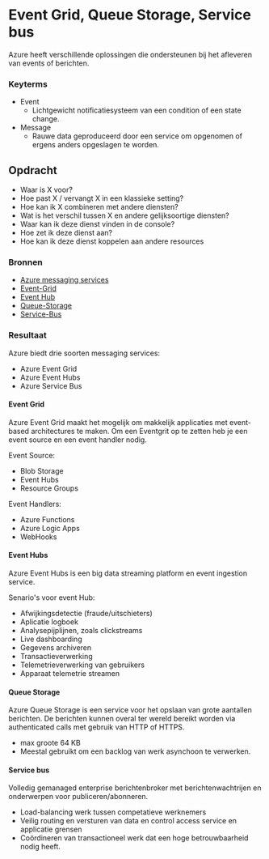 # Event Grid, Queue Storage, Service bus
Azure heeft verschillende oplossingen die ondersteunen bij het afleveren van events of berichten. 

### Keyterms
* Event
    - Lichtgewicht notificatiesysteem van een condition of een state change. 
* Message
    - Rauwe data geproduceerd door een service om opgenomen of ergens anders opgeslagen te worden. 

## Opdracht
- Waar is X voor?
- Hoe past X / vervangt X in een klassieke setting?
- Hoe kan ik X combineren met andere diensten?
- Wat is het verschil tussen X en andere gelijksoortige diensten?
- Waar kan ik deze dienst vinden in de console?
- Hoe zet ik deze dienst aan?
- Hoe kan ik deze dienst koppelen aan andere resources

### Bronnen
- [Azure messaging services](https://docs.microsoft.com/en-us/azure/event-grid/compare-messaging-services)
- [Event-Grid](https://docs.microsoft.com/en-us/azure/event-grid/overview)
- [Event Hub](https://docs.microsoft.com/en-us/azure/event-hubs/event-hubs-about)
- [Queue-Storage](https://docs.microsoft.com/en-us/azure/storage/queues/storage-queues-introduction)
- [Service-Bus](https://docs.microsoft.com/en-us/azure/service-bus-messaging/service-bus-messaging-overview)

### Resultaat
Azure biedt drie soorten messaging services:
* Azure Event Grid
* Azure Event Hubs
* Azure Service Bus

#### Event Grid
Azure Event Grid maakt het mogelijk om makkelijk applicaties met event-based architectures te maken. Om een Eventgrit op te zetten heb je een event source en een event handler nodig. 

Event Source:
* Blob Storage
* Event Hubs
* Resource Groups

Event Handlers:
* Azure Functions
* Azure Logic Apps 
* WebHooks

#### Event Hubs 
Azure Event Hubs is een big data streaming platform en event ingestion service.

Senario's voor event Hub:
* Afwijkingsdetectie (fraude/uitschieters)
* Aplicatie logboek
* Analysepijplijnen, zoals clickstreams
* Live dashboarding
* Gegevens archiveren
* Transactieverwerking
* Telemetrieverwerking van gebruikers
* Apparaat telemetrie streamen

#### Queue Storage
Azure Queue Storage is een service voor het opslaan van grote aantallen berichten. De berichten kunnen overal ter wereld bereikt worden via authenticated calls met gebruik van HTTP of HTTPS. 
* max groote 64 KB 
* Meestal gebruikt om een backlog van werk asynchoon te verwerken.  

#### Service bus
Volledig gemanaged enterprise berichtenbroker met berichtenwachtrijen en onderwerpen voor publiceren/abonneren.
* Load-balancing werk tussen competatieve werknemers
* Veilig routing en versturen van data en control access service en applicatie grensen
* Coördineren van transactioneel werk dat een hoge betrouwbaarheid nodig heeft. 